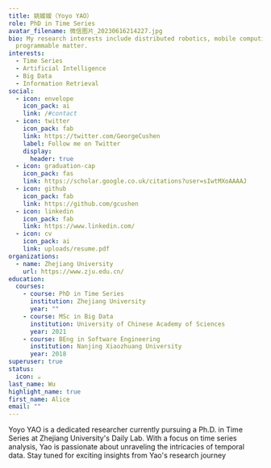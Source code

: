 ```yaml
---
title: 姚媛媛（Yoyo YAO）
role: PhD in Time Series
avatar_filename: 微信图片_20230616214227.jpg
bio: My research interests include distributed robotics, mobile computing and
  programmable matter.
interests:
  - Time Series
  - Artificial Intelligence
  - Big Data
  - Information Retrieval
social:
  - icon: envelope
    icon_pack: ai
    link: /#contact
  - icon: twitter
    icon_pack: fab
    link: https://twitter.com/GeorgeCushen
    label: Follow me on Twitter
    display:
      header: true
  - icon: graduation-cap
    icon_pack: fas
    link: https://scholar.google.co.uk/citations?user=sIwtMXoAAAAJ
  - icon: github
    icon_pack: fab
    link: https://github.com/gcushen
  - icon: linkedin
    icon_pack: fab
    link: https://www.linkedin.com/
  - icon: cv
    icon_pack: ai
    link: uploads/resume.pdf
organizations:
  - name: Zhejiang University
    url: https://www.zju.edu.cn/
education:
  courses:
    - course: PhD in Time Series
      institution: Zhejiang University
      year: ""
    - course: MSc in Big Data
      institution: University of Chinese Academy of Sciences
      year: 2021
    - course: BEng in Software Engineering
      institution: Nanjing Xiaozhuang University
      year: 2018
superuser: true
status:
  icon: ☕️
last_name: Wu
highlight_name: true
first_name: Alice
email: ""
---
```

Yoyo YAO is a dedicated researcher currently pursuing a Ph.D. in Time Series at Zhejiang University's Daily Lab. With a focus on time series analysis, Yao is passionate about unraveling the intricacies of temporal data. Stay tuned for exciting insights from Yao's research journey